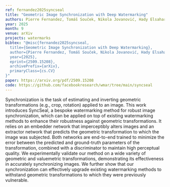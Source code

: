 ```yaml
---
ref: fernandez2025syncseal
title: "Geometric Image Synchronization with Deep Watermarking"
authors: Pierre Fernandez, Tomáš Souček, Nikola Jovanović, Hady Elsahar, Sylvestre-Alvise Rebuffi, Valeriu Lacatusu, Tuan Tran, Alexandre Mourachko
year: 2025
month: 9
venue: arXiv
projects: watermarks
bibtex: "@misc{fernandez2025syncseal,
  title={Geometric Image Synchronization with Deep Watermarking},
  author={Pierre Fernandez, Tomáš Souček, Nikola Jovanović, Hady Elsahar, Sylvestre-Alvise Rebuffi, Valeriu Lacatusu, Tuan Tran, Alexandre Mourachko},
  year={2025},
  eprint={2509.15208},
  archivePrefix={arXiv},
  primaryClass={cs.CV}
}"
paper: https://arxiv.org/pdf/2509.15208
code: https://github.com/facebookresearch/wmar/tree/main/syncseal
---
```


Synchronization is the task of estimating and inverting geometric transformations (e.g., crop, rotation) applied to an image. This work introduces SyncSeal, a bespoke watermarking method for robust image synchronization, which can be applied on top of existing watermarking methods to enhance their robustness against geometric transformations. It relies on an embedder network that imperceptibly alters images and an extractor network that predicts the geometric transformation to which the image was subjected. Both networks are end-to-end trained to minimize the error between the predicted and ground-truth parameters of the transformation, combined with a discriminator to maintain high perceptual quality. We experimentally validate our method on a wide variety of geometric and valuemetric transformations, demonstrating its effectiveness in accurately synchronizing images. We further show that our synchronization can effectively upgrade existing watermarking methods to withstand geometric transformations to which they were previously vulnerable.